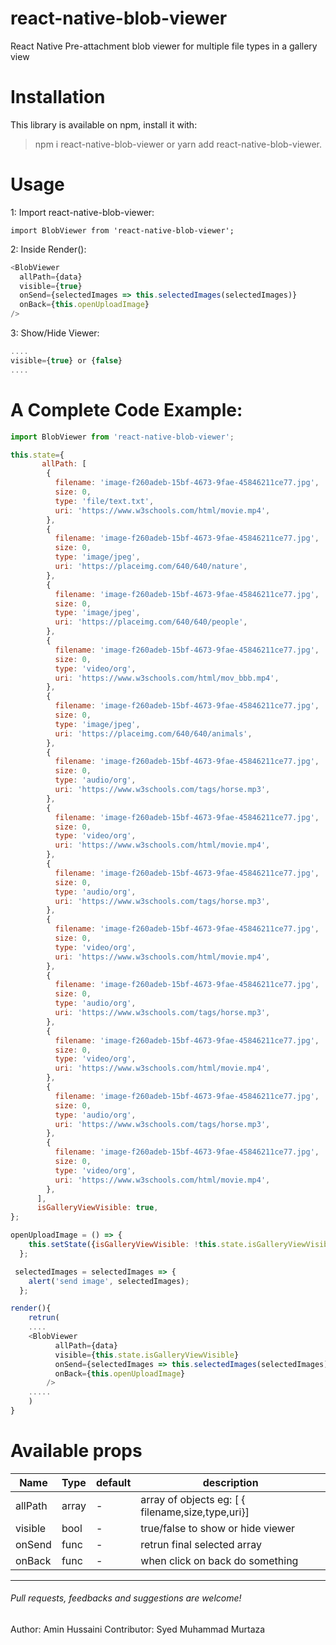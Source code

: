# react-native-blob-viewer

React Native Pre-attachment blob viewer for multiple file types in a gallery view

# Installation

This library is available on npm, install it with:

> npm i react-native-blob-viewer
> or
> yarn add react-native-blob-viewer.

# Usage

1: Import react-native-blob-viewer:

`import BlobViewer from 'react-native-blob-viewer';`

2: Inside Render():

```javascript
<BlobViewer
  allPath={data}
  visible={true}
  onSend={selectedImages => this.selectedImages(selectedImages)}
  onBack={this.openUploadImage}
/>
```

3: Show/Hide Viewer:

```javascript
....
visible={true} or {false}
....
```

# A Complete Code Example:

```javascript
import BlobViewer from 'react-native-blob-viewer';

this.state={
	   allPath: [
        {
          filename: 'image-f260adeb-15bf-4673-9fae-45846211ce77.jpg',
          size: 0,
          type: 'file/text.txt',
          uri: 'https://www.w3schools.com/html/movie.mp4',
        },
        {
          filename: 'image-f260adeb-15bf-4673-9fae-45846211ce77.jpg',
          size: 0,
          type: 'image/jpeg',
          uri: 'https://placeimg.com/640/640/nature',
        },
        {
          filename: 'image-f260adeb-15bf-4673-9fae-45846211ce77.jpg',
          size: 0,
          type: 'image/jpeg',
          uri: 'https://placeimg.com/640/640/people',
        },
        {
          filename: 'image-f260adeb-15bf-4673-9fae-45846211ce77.jpg',
          size: 0,
          type: 'video/org',
          uri: 'https://www.w3schools.com/html/mov_bbb.mp4',
        },
        {
          filename: 'image-f260adeb-15bf-4673-9fae-45846211ce77.jpg',
          size: 0,
          type: 'image/jpeg',
          uri: 'https://placeimg.com/640/640/animals',
        },
        {
          filename: 'image-f260adeb-15bf-4673-9fae-45846211ce77.jpg',
          size: 0,
          type: 'audio/org',
          uri: 'https://www.w3schools.com/tags/horse.mp3',
        },
        {
          filename: 'image-f260adeb-15bf-4673-9fae-45846211ce77.jpg',
          size: 0,
          type: 'video/org',
          uri: 'https://www.w3schools.com/html/movie.mp4',
        },
        {
          filename: 'image-f260adeb-15bf-4673-9fae-45846211ce77.jpg',
          size: 0,
          type: 'audio/org',
          uri: 'https://www.w3schools.com/tags/horse.mp3',
        },
        {
          filename: 'image-f260adeb-15bf-4673-9fae-45846211ce77.jpg',
          size: 0,
          type: 'video/org',
          uri: 'https://www.w3schools.com/html/movie.mp4',
        },
        {
          filename: 'image-f260adeb-15bf-4673-9fae-45846211ce77.jpg',
          size: 0,
          type: 'audio/org',
          uri: 'https://www.w3schools.com/tags/horse.mp3',
        },
        {
          filename: 'image-f260adeb-15bf-4673-9fae-45846211ce77.jpg',
          size: 0,
          type: 'video/org',
          uri: 'https://www.w3schools.com/html/movie.mp4',
        },
        {
          filename: 'image-f260adeb-15bf-4673-9fae-45846211ce77.jpg',
          size: 0,
          type: 'audio/org',
          uri: 'https://www.w3schools.com/tags/horse.mp3',
        },
        {
          filename: 'image-f260adeb-15bf-4673-9fae-45846211ce77.jpg',
          size: 0,
          type: 'video/org',
          uri: 'https://www.w3schools.com/html/movie.mp4',
        },
      ],
      isGalleryViewVisible: true,
};

openUploadImage = () => {
    this.setState({isGalleryViewVisible: !this.state.isGalleryViewVisible});
  };

 selectedImages = selectedImages => {
    alert('send image', selectedImages);
  };

render(){
	retrun(
	....
 	<BlobViewer
          allPath={data}
          visible={this.state.isGalleryViewVisible}
          onSend={selectedImages => this.selectedImages(selectedImages)}
          onBack={this.openUploadImage}
        />
	.....
	)
}
```

# Available props

| Name    | Type  | default | description                                       |
| ------- | ----- | ------- | ------------------------------------------------- |
| allPath | array | -       | array of objects eg: [ { filename,size,type,uri}] |
| visible | bool  | -       | true/false to show or hide viewer                 |
| onSend  | func  | -       | retrun final selected array                       |
| onBack  | func  | -       | when click on back do something                   |

---

###### Pull requests, feedbacks and suggestions are welcome!

Author: Amin Hussaini
Contributor: Syed Muhammad Murtaza
